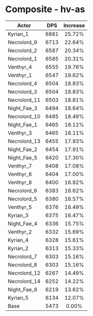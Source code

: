 # Composite - hv-as
| Actor | DPS | Increase |
|---|:---:|:---:|
|Kyrian_1|6881|25.72%|
|Necrolord_9|6713|22.64%|
|Necrolord_2|6587|20.34%|
|Necrolord_1|6585|20.31%|
|Venthyr_4|6555|19.76%|
|Venthyr_1|6547|19.62%|
|Necrolord_4|6504|18.83%|
|Necrolord_3|6504|18.83%|
|Necrolord_11|6503|18.81%|
|Night_Fae_3|6494|18.64%|
|Necrolord_10|6485|18.49%|
|Night_Fae_1|6465|18.12%|
|Venthyr_3|6465|18.11%|
|Necrolord_13|6455|17.93%|
|Night_Fae_2|6454|17.91%|
|Night_Fae_5|6420|17.30%|
|Venthyr_7|6408|17.08%|
|Venthyr_6|6404|17.00%|
|Venthyr_8|6400|16.92%|
|Necrolord_6|6383|16.62%|
|Necrolord_5|6380|16.57%|
|Venthyr_5|6376|16.49%|
|Kyrian_3|6375|16.47%|
|Night_Fae_4|6336|15.75%|
|Venthyr_2|6332|15.69%|
|Kyrian_4|6328|15.61%|
|Kyrian_2|6313|15.33%|
|Necrolord_7|6303|15.16%|
|Necrolord_8|6303|15.16%|
|Necrolord_12|6267|14.49%|
|Necrolord_14|6252|14.22%|
|Night_Fae_6|6219|13.62%|
|Kyrian_5|6134|12.07%|
|Base|5473|0.00%|
